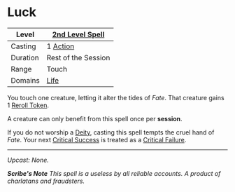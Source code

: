 # Luck

| Level    | [2nd Level Spell](2nd%20Level%20Spells.md)                            |
| -------- | --------------------------------------------------------------------- |
| Casting  | 1 [Action](../../../../Game%20Procedures/Core%20Procedures/Action.md) |
| Duration | Rest of the Session                                                   |
| Range    | Touch                                                                 |
| Domains  | [Life](../../Spell%20Domains/Life.md)                                 |

You touch one creature, letting it alter the tides of *Fate*. That creature gains 1 [Reroll Token](../../../../Game%20Procedures/Die%20Rolling%20Mechanics/Reroll%20Tokens.md).

A creature can only benefit from this spell once per **session**.

If you do not worship a [Deity](../../../Deities.md), casting this spell tempts the cruel hand of *Fate*. Your next [Critical Success](../../../../Game%20Procedures/Die%20Rolling%20Mechanics/Critical%20Success.md) is treated as a [Critical Failure](../../../../Game%20Procedures/Die%20Rolling%20Mechanics/Critical%20Failure.md).

---
*Upcast: None.*

***Scribe's Note***
*This spell is a useless by all reliable accounts. A product of charlatans and fraudsters.*
